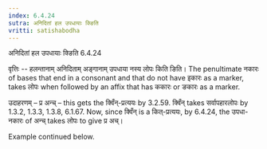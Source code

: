 ```yaml
---
index: 6.4.24
sutra: अनिदितां हल उपधायाः क्ङिति
vritti: satishabodha
---
```



 अनिदितां हल उपधायाः क्ङिति 6.4.24 


वृत्तिः -- हलन्तानाम् अनिदिताम् अङ्गानाम् उपधाया नस्य लोपः किति ङिति। The penultimate नकारः of bases that end in a consonant and that do not have इकारः as a marker, takes लोपः when followed by an affix that has ककारः or ङकारः as a marker. 


उदाहरणम् – प्र अन्च् – this gets the क्विँन्-प्रत्ययः by 3.2.59. क्विँन् takes सर्वापहारलोपः by 1.3.2, 1.3.3, 1.3.8, 6.1.67. Now, since क्विँन् is a कित्-प्रत्ययः, by 6.4.24, the उपधा-नकारः of अन्च् takes लोपः to give प्र अच्। 


Example continued below. 


